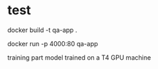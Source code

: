 # test

docker build -t qa-app .


docker run -p 4000:80 qa-app

training part 
model trained  on a T4 GPU machine 
